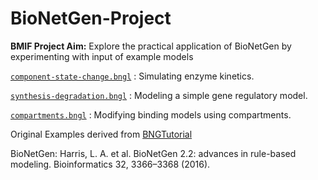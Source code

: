 # BioNetGen-Project

**BMIF Project Aim:**
Explore the practical application of BioNetGen by experimenting with input of example models

[`component-state-change.bngl`](examples/component-state-change.bngl)
: Simulating enzyme kinetics.

[`synthesis-degradation.bngl`](examples/synthesis-degradation.bngl)
: Modeling a simple gene regulatory model.

[`compartments.bngl`](examples/compartments.bngl)
: Modifying binding models using compartments.



Original Examples derived from [BNGTutorial](https://github.com/RuleWorld/BNGTutorial/blob/master/README.md)

BioNetGen: Harris, L. A. et al. BioNetGen 2.2: advances in rule-based modeling. Bioinformatics 32, 3366–3368 (2016).
